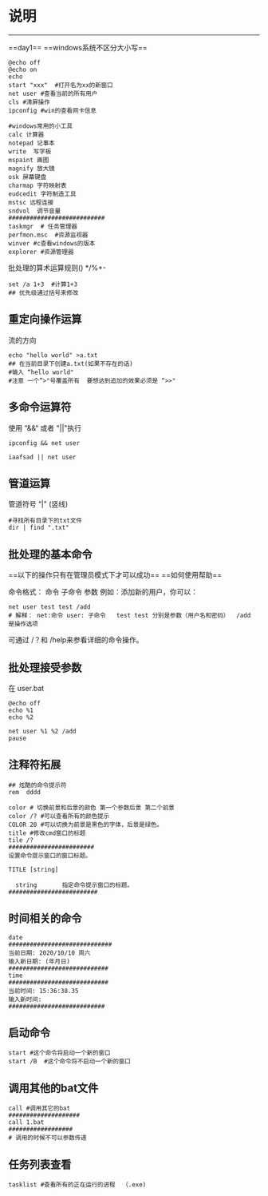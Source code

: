 # 说明

---
==day1==
==windows系统不区分大小写==

```shell
@echo off
@echo on 
echo 
start "xxx"  #打开名为xx的新窗口
net user #查看当前的所有用户
cls #清屏操作
ipconfig #win的查看网卡信息
```

```shell
#windows常用的小工具
calc 计算器
notepad 记事本
write  写字板
mspaint 画图
magnify 放大镜
osk 屏幕键盘
charmap 字符映射表
eudcedit 字符制造工具
mstsc 远程连接
sndvol  调节音量
###########################
taskmgr  # 任务管理器
perfmon.msc  #资源监视器
winver #c查看windows的版本
explorer #资源管理器
```

批处理的算术运算规则()  */%+-

```shell
set /a 1+3  #计算1+3
## 优先级通过括号来修改
```
## 重定向操作运算
流的方向
```shell
echo "hello world" >a.txt
## 在当前目录下创建a.txt(如果不存在的话)
#输入 “hello world" 
#注意 一个”>"号覆盖所有  要想达到追加的效果必须是 “>>"

```
## 多命令运算符

使用 ”&&“ 或者 "||"执行

```shell
ipconfig && net user

iaafsad || net user
```

## 管道运算

管道符号 “|" (竖线)

```shell
#寻找所有目录下的txt文件
dir | find ".txt"
```

## 批处理的基本命令

==以下的操作只有在管理员模式下才可以成功==
==如何使用帮助==

命令格式： 命令 子命令 参数
例如：添加新的用户，你可以：

```shell
net user test test /add
# 解释： net:命令 user: 子命令   test test 分别是参数（用户名和密码）  /add 是操作选项
```

可通过 /？和 /help来参看详细的命令操作。

## 批处理接受参数

在 user.bat

```shell
@echo off
echo %1
echo %2

net user %1 %2 /add
pause
```

## 注释符拓展

```shell
## 炫酷的命令提示符
rem  dddd
```

```shell
color # 切换前景和后景的颜色 第一个参数后景 第二个前景
color /? #可以查看所有的颜色提示
COLOR 20 #可以切换为前景是黑色的字体，后景是绿色。
title #修改cmd窗口的标题
tile /?  
########################
设置命令提示窗口的窗口标题。

TITLE [string]

  string       指定命令提示窗口的标题。
#########################
```

## 时间相关的命令

```shell
date  
#############################
当前日期: 2020/10/10 周六
输入新日期: (年月日)
############################
time 
############################
当前时间: 15:36:38.35
输入新时间:
###########################
```

## 启动命令

```shell
start #这个命令将启动一个新的窗口
start /B  #这个命令将不启动一个新的窗口
```

## 调用其他的bat文件

```shell
call #调用其它的bat
####################
call 1.bat
##################
# 调用的时候不可以参数传递
```

## 任务列表查看

```shell
tasklist #查看所有的正在运行的进程  （.exe)

```